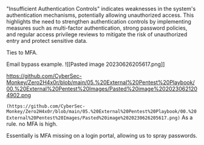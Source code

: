 
"Insufficient Authentication Controls" indicates weaknesses in the system's authentication mechanisms, potentially allowing unauthorized access. This highlights the need to strengthen authentication controls by implementing measures such as multi-factor authentication, strong password policies, and regular access privilege reviews to mitigate the risk of unauthorized entry and protect sensitive data.

Ties to MFA.

Email bypass example.
![[Pasted image 20230626205617.png]]


https://github.com/CyberSec-Monkey/Zero2H4x0r/blob/main/05.%20External%20Pentest%20Playbook/00.%20External%20Pentest%20Images/Pasted%20image%2020230621204902.png


`(https://github.com/CyberSec-Monkey/Zero2H4x0r/blob/main/05.%20External%20Pentest%20Playbook/00.%20External%20Pentest%20Images/Pasted%20image%2020230626205617.png)`
As a rule. no MFA is high.

Essentially is MFA missing on a login portal, allowing us to spray passwords.


